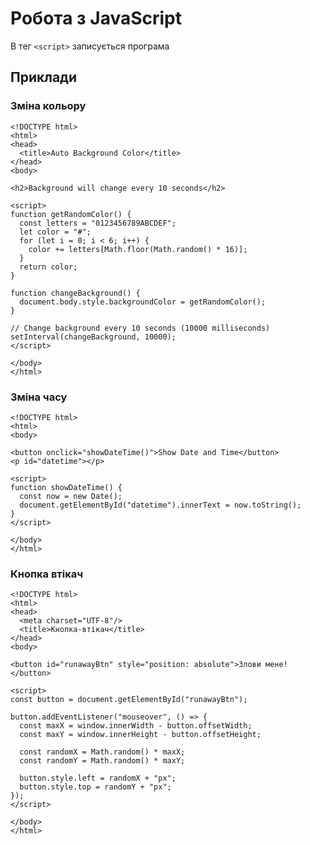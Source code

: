 # Робота з JavaScript
В тег `<script>` записується програма
## Приклади
### Зміна кольору

    <!DOCTYPE html>
    <html>
    <head>
      <title>Auto Background Color</title>
    </head>
    <body>
    
    <h2>Background will change every 10 seconds</h2>
    
    <script>
    function getRandomColor() {
      const letters = "0123456789ABCDEF";
      let color = "#";
      for (let i = 0; i < 6; i++) {
        color += letters[Math.floor(Math.random() * 16)];
      }
      return color;
    }
    
    function changeBackground() {
      document.body.style.backgroundColor = getRandomColor();
    }
    
    // Change background every 10 seconds (10000 milliseconds)
    setInterval(changeBackground, 10000);
    </script>
    
    </body>
    </html>

### Зміна часу

    <!DOCTYPE html>
    <html>
    <body>
    
    <button onclick="showDateTime()">Show Date and Time</button>
    <p id="datetime"></p>
    
    <script>
    function showDateTime() {
      const now = new Date();
      document.getElementById("datetime").innerText = now.toString();
    }
    </script>
    
    </body>
    </html>

### Кнопка втікач

    <!DOCTYPE html>
    <html>
    <head>
      <meta charset="UTF-8"/>
      <title>Кнопка-втікач</title>
    </head>
    <body>
    
    <button id="runawayBtn" style="position: absolute">Злови мене!</button>
    
    <script>
    const button = document.getElementById("runawayBtn");
    
    button.addEventListener("mouseover", () => {
      const maxX = window.innerWidth - button.offsetWidth;
      const maxY = window.innerHeight - button.offsetHeight;
    
      const randomX = Math.random() * maxX;
      const randomY = Math.random() * maxY;
    
      button.style.left = randomX + "px";
      button.style.top = randomY + "px";
    });
    </script>
    
    </body>
    </html>

